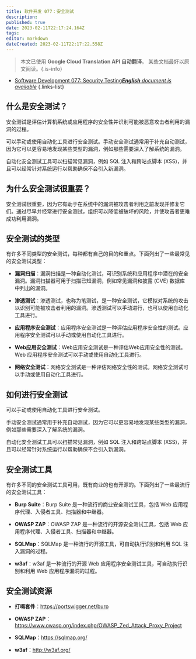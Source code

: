 ```yaml
---
title: 软件开发 077：安全测试
description: 
published: true
date: 2023-02-11T22:17:24.164Z
tags: 
editor: markdown
dateCreated: 2023-02-11T22:17:22.558Z
---
```


> 本文已使用 **Google Cloud Translation API 自动翻译**。
某些文档最好以原文阅读。{.is-info}



- [Software Development 077: Security Testing***English** document is available*](/en/Knowledge-base/Software-Development/Learning/software-development-077-security-testing)
{.links-list}


## 什么是安全测试？

安全测试是评估计算机系统或应用程序的安全性并识别可能被恶意攻击者利用的漏洞的过程。

可以手动或使用自动化工具进行安全测试。手动安全测试通常用于补充自动测试，因为它可以更容易地发现某些类型的漏洞，例如那些需要深入了解系统的漏洞。

自动化安全测试工具可以扫描常见漏洞，例如 SQL 注入和跨站点脚本 (XSS)，并且可以经常针对系统运行以帮助确保不会引入新漏洞。

## 为什么安全测试很重要？

安全测试很重要，因为它有助于在系统中的漏洞被攻击者利用之前发现并修复它们。通过尽早并经常进行安全测试，组织可以降低被破坏的风险，并使攻击者更难成功利用漏洞。

## 安全测试的类型

有许多不同类型的安全测试，每种都有自己的目的和重点。下面列出了一些最常见的安全测试类型：

- **漏洞扫描**：漏洞扫描是一种自动化测试，可识别系统和应用程序中潜在的安全漏洞。漏洞扫描器可用于扫描已知漏洞，例如常见漏洞和披露 (CVE) 数据库中列出的漏洞。

- **渗透测试**：渗透测试，也称为笔测试，是一种安全测试，它模拟对系统的攻击以识别可能被攻击者利用的漏洞。渗透测试可以手动进行，也可以使用自动化工具进行。

- **应用程序安全测试**：应用程序安全测试是一种评估应用程序安全性的测试。应用程序安全测试可以手动或使用自动化工具进行。

- **Web应用安全测试**：Web应用安全测试是一种评估Web应用安全性的测试。 Web 应用程序安全测试可以手动或使用自动化工具进行。

- **网络安全测试**：网络安全测试是一种评估网络安全性的测试。网络安全测试可以手动或使用自动化工具进行。

## 如何进行安全测试

可以手动或使用自动化工具进行安全测试。

手动安全测试通常用于补充自动测试，因为它可以更容易地发现某些类型的漏洞，例如那些需要深入了解系统的漏洞。

自动化安全测试工具可以扫描常见漏洞，例如 SQL 注入和跨站点脚本 (XSS)，并且可以经常针对系统运行以帮助确保不会引入新漏洞。

## 安全测试工具

有许多不同的安全测试工具可用，既有商业的也有开源的。下面列出了一些最流行的安全测试工具：

- **Burp Suite**：Burp Suite 是一种流行的商业安全测试工具，包括 Web 应用程序代理、入侵者工具、扫描器和中继器。

- **OWASP ZAP**：OWASP ZAP 是一种流行的开源安全测试工具，包括 Web 应用程序代理、入侵者工具、扫描器和中继器。

- **SQLMap**：SQLMap 是一种流行的开源工具，可自动执行识别和利用 SQL 注入漏洞的过程。

- **w3af**：w3af 是一种流行的开源 Web 应用程序安全测试工具，可自动执行识别和利用 Web 应用程序漏洞的过程。

## 安全测试资源

- **打嗝套件**：<https://portswigger.net/burp>

- **OWASP ZAP**：<https://www.owasp.org/index.php/OWASP_Zed_Attack_Proxy_Project>

- **SQLMap**：<https://sqlmap.org/>

- **w3af**：<http://w3af.org/>